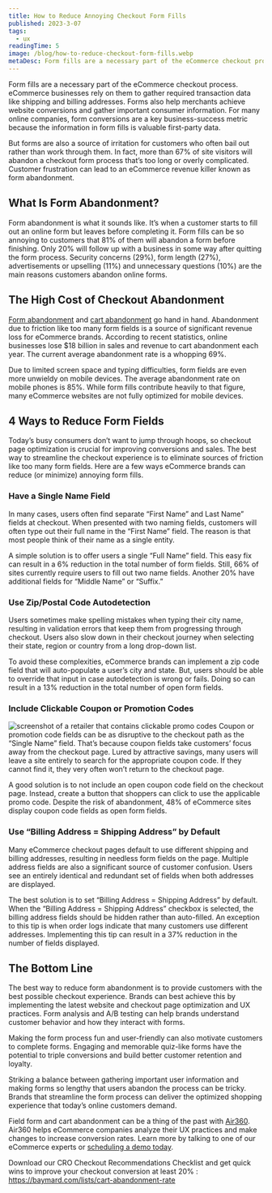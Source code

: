 ```yaml
---
title: How to Reduce Annoying Checkout Form Fills
published: 2023-3-07
tags: 
  - ux
readingTime: 5
image: /blog/how-to-reduce-checkout-form-fills.webp
metaDesc: Form fills are a necessary part of the eCommerce checkout process. eCommerce businesses rely on them to gather required transaction data like shipping and billing addresses. Forms also help merchants achieve website conversions and gather important consumer information. For many online companies, form conversions are a key business-success metric because the information in form fills is valuable first-party data. 
---
```


Form fills are a necessary part of the eCommerce checkout process. eCommerce businesses rely on them to gather required transaction data like shipping and billing addresses. Forms also help merchants achieve website conversions and gather important consumer information. For many online companies, form conversions are a key business-success metric because the information in form fills is valuable first-party data. 

But forms are also a source of irritation for customers who often bail out rather than work through them. In fact, more than 67% of site visitors will abandon a checkout form process that’s too long or overly complicated. Customer frustration can lead to an eCommerce revenue killer known as form abandonment.

## What Is Form Abandonment?
Form abandonment is what it sounds like. It’s when a customer starts to fill out an online form but leaves before completing it. Form fills can be so annoying to customers that 81% of them will abandon a form before finishing. Only 20% will follow up with a business in some way after quitting the form process. Security concerns (29%), form length (27%), advertisements or upselling (11%) and unnecessary questions (10%) are the main reasons customers abandon online forms.

## The High Cost of Checkout Abandonment
[Form abandonment](/en/cro-checklist-campaign/) and [cart abandonment](https://baymard.com/lists/cart-abandonment-rate) go hand in hand. Abandonment due to friction like too many form fields is a source of significant revenue loss for eCommerce brands. According to recent statistics, online businesses lose $18 billion in sales and revenue to cart abandonment each year. The current average abandonment rate is a whopping 69%. 

Due to limited screen space and typing difficulties, form fields are even more unwieldy on mobile devices. The average abandonment rate on mobile phones is 85%. While form fills contribute heavily to that figure, many eCommerce websites are not fully optimized for mobile devices.

## 4 Ways to Reduce Form Fields
Today’s busy consumers don’t want to jump through hoops, so checkout page optimization is crucial for improving conversions and sales. The best way to streamline the checkout experience is to eliminate sources of friction like too many form fields. Here are a few ways eCommerce brands can reduce (or minimize) annoying form fills.

### Have a Single Name Field
In many cases, users often find separate “First Name” and Last Name” fields at checkout. When presented with two naming fields, customers will often type out their full name in the “First Name” field. The reason is that most people think of their name as a single entity.

A simple solution is to offer users a single “Full Name” field. This easy fix can result in a 6% reduction in the total number of form fields. Still, 66% of sites currently require users to fill out two name fields. Another 20% have additional fields for “Middle Name” or “Suffix.”

### Use Zip/Postal Code Autodetection
Users sometimes make spelling mistakes when typing their city name, resulting in validation errors that keep them from progressing through checkout. Users also slow down in their checkout journey when selecting their state, region or country from a long drop-down list.

To avoid these complexities, eCommerce brands can implement a zip code field that will auto-populate a user’s city and state. But, users should be able to override that input in case autodetection is wrong or fails. Doing so can result in a 13% reduction in the total number of open form fields.

### Include Clickable Coupon or Promotion Codes
![screenshot of a retailer that contains clickable promo codes](/blog/how-to-reduce-checkout-form-fills-1.webp)
Coupon or promotion code fields can be as disruptive to the checkout path as the “Single Name” field. That’s because coupon fields take customers’ focus away from the checkout page. Lured by attractive savings, many users will leave a site entirely to search for the appropriate coupon code. If they cannot find it, they very often won’t return to the checkout page.

A good solution is to not include an open coupon code field on the checkout page. Instead, create a button that shoppers can click to use the applicable promo code. Despite the risk of abandonment, 48% of eCommerce sites display coupon code fields as open form fields.

### Use “Billing Address = Shipping Address” by Default
Many eCommerce checkout pages default to use different shipping and billing addresses, resulting in needless form fields on the page. Multiple address fields are also a significant source of customer confusion. Users see an entirely identical and redundant set of fields when both addresses are displayed. 

The best solution is to set “Billing Address = Shipping Address” by default. When the “Billing Address = Shipping Address” checkbox is selected, the billing address fields should be hidden rather than auto-filled. An exception to this tip is when order logs indicate that many customers use different addresses. Implementing this tip can result in a 37% reduction in the number of fields displayed.

## The Bottom Line
The best way to reduce form abandonment is to provide customers with the best possible checkout experience. Brands can best achieve this by implementing the latest website and checkout page optimization and UX practices. Form analysis and A/B testing can help brands understand customer behavior and how they interact with forms. 

Making the form process fun and user-friendly can also motivate customers to complete forms. Engaging and memorable quiz-like forms have the potential to triple conversions and build better customer retention and loyalty.

Striking a balance between gathering important user information and making forms so lengthy that users abandon the process can be tricky. Brands that streamline the form process can deliver the optimized shopping experience that today’s online customers demand.

Field form and cart abandonment can be a thing of the past with [Air360](/en/product-tour/). Air360 helps eCommerce companies analyze their UX practices and make changes to increase conversion rates. Learn more by talking to one of our eCommerce experts or [scheduling a demo today](/en/request-demo).

Download our CRO Checkout Recommendations Checklist and get quick wins to improve your checkout conversion at least 20% : https://baymard.com/lists/cart-abandonment-rate

